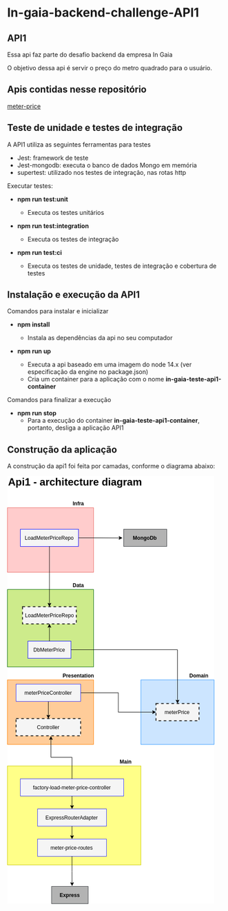 # In-gaia-backend-challenge-**API1**

## API1

Essa api faz parte do desafio backend da empresa In Gaia

O objetivo dessa api é servir o preço do metro quadrado para o usuário.

## Apis contidas nesse repositório

[meter-price](./requirements/meter-price.md)

## Teste de unidade e testes de integração

A API1 utiliza as seguintes ferramentas para testes

  - Jest: framework de teste
  - Jest-mongodb: executa o  banco de dados Mongo em memória
  - supertest: utilizado nos testes de integração, nas rotas http

Executar testes: 

  - **npm run test:unit**
    - Executa os testes unitários

  - **npm run test:integration**
    - Executa os testes de integração

  - **npm run test:ci**
    - Executa os testes de unidade, testes de integração e cobertura de testes

## Instalação e execução da API1

Comandos para instalar e inicializar

 - **npm install**
   - Instala as dependências da api no seu computador
 
 - **npm run up**
   - Executa a api baseado em uma imagem do node 14.x (ver especificação da engine no package.json)
   - Cria um container para a aplicação com o nome **in-gaia-teste-api1-container**
  
Comandos para finalizar a execução

  - **npm run stop**
    - Para a execução do container **in-gaia-teste-api1-container**, portanto, desliga a aplicação API1

## Construção da aplicação

A construção da api1 foi feita por camadas, conforme o diagrama abaixo: 

[![alt text](./public/img/api1-arch-diagram.png "Veja o diagrama no draw.io")](https://drive.google.com/file/d/1zsaOih1rj_u8vJYxNeGPnNlu8J2ualaG/view?usp=sharing)

  